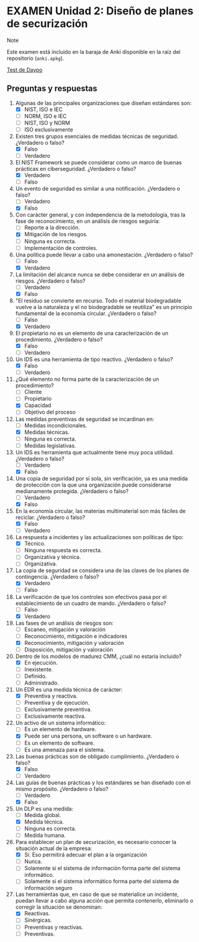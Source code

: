 # EXAMEN Unidad 2: Diseño de planes de securización

>[!NOTE]
>Este examen está incluido en la baraja de Anki disponible en la raíz del repositorio (`anki.apkg`).

[Test de Daypo](https://www.daypo.com/br-2.html)

## Preguntas y respuestas

1. Algunas de las principales organizaciones que diseñan estándares son:
	- [x] NIST, ISO e IEC
	- [ ] NORM, ISO e IEC
	- [ ] NIST, ISO y NORM
	- [ ] ISO exclusivamente

2. Existen tres grupos esenciales de medidas técnicas de seguridad. ¿Verdadero o falso?
	- [x] Falso
	- [ ] Verdadero

3. El NIST Framework se puede considerar como un marco de buenas prácticas en ciberseguridad. ¿Verdadero o falso?
	- [x] Verdadero
	- [ ] Falso 

4. Un evento de seguridad es similar a una notificación. ¿Verdadero o falso?
	- [ ] Verdadero
	- [x] Falso

5. Con carácter general, y con independencia de la metodología, tras la fase de reconocimiento, en un análisis de riesgos seguiría:
	- [ ] Reporte a la dirección.
	- [x] Mitigación de los riesgos.
	- [ ] Ninguna es correcta.
	- [ ] Implementación de controles.

6. Una política puede llevar a cabo una amonestación. ¿Verdadero o falso?
	- [ ] Falso
	- [x] Verdadero

7. La limitación del alcance nunca se debe considerar en un análisis de riesgos. ¿Verdadero o falso?
	- [ ] Verdadero
	- [x] Falso

8. "El residuo se convierte en recurso. Todo el material biodegradable vuelve a la naturaleza y el no biodegradable se reutiliza" es un principio fundamental de la economía circular. ¿Verdadero o falso?
	- [ ] Falso
	- [x] Verdadero

9. El propietario no es un elemento de una caracterización de un procedimiento. ¿Verdadero o falso?
	- [x] Falso
	- [ ] Verdadero

10. Un IDS es una herramienta de tipo reactivo. ¿Verdadero o falso?
	- [x] Falso
	- [ ] Verdadero

11. ¿Qué elemento no forma parte de la caracterización de un procedimiento?
	- [ ] Cliente
	- [ ] Propietario
	- [x] Capacidad
	- [ ] Objetivo del proceso

12. Las medidas preventivas de seguridad se incardinan en:
	- [ ] Medidas incondicionales.
	- [x] Medidas técnicas.
	- [ ] Ninguna es correcta.
	- [ ] Medidas legislativas.

13. Un IDS es herramienta que actualmente tiene muy poca utilidad. ¿Verdadero o falso?
	- [ ] Verdadero
	- [x] Falso

14. Una copia de seguridad por sí sola, sin verificación, ya es una medida de protección con la que una organización puede considerarse medianamente protegida. ¿Verdadero o falso?
	- [ ] Verdadero
	- [x] Falso

15. En la economía circular, las materias multimaterial son más fáciles de reciclar. ¿Verdadero o falso?
	- [x] Falso
	- [ ] Verdadero

16. La respuesta a incidentes y las actualizaciones son políticas de tipo:
	- [x] Técnico.
	- [ ] Ninguna respuesta es correcta.
	- [ ] Organizativa y técnica.
	- [ ] Organizativa.

17. La copia de seguridad se considera una de las claves de los planes de contingencia. ¿Verdadero o falso?
	- [x] Verdadero
	- [ ] Falso

18. La verificación de que los controles son efectivos pasa por el establecimiento de un cuadro de mando. ¿Verdadero o falso?
	- [ ] Falso
	- [x] Verdadero

19. Las fases de un análisis de riesgos son:
	- [ ] Escaneo, mitigación y valoración
	- [ ] Reconocimiento, mitigación e indicadores
	- [x] Reconocimiento, mitigación y valoración
	- [ ] Disposición, mitigación y valoración

20. Dentro de los modelos de madurez CMM, ¿cuál no estaría incluido?
	- [x] En ejecución.
	- [ ] Inexistente.
	- [ ] Definido.
	- [ ] Administrado.

21. Un EDR es una medida técnica de carácter:
	- [x] Preventiva y reactiva.
	- [ ] Preventiva y de ejecución.
	- [ ] Exclusivamente preventiva.
	- [ ] Exclusivamente reactiva.

22. Un activo de un sistema informático:
	- [ ] Es un elemento de hardware.
	- [x] Puede ser una persona, un software o un hardware.
	- [ ] Es un elemento de software.
	- [ ] Es una amenaza para el sistema.

23. Las buenas prácticas son de obligado cumplimiento. ¿Verdadero o falso?
	- [x] Falso
	- [ ] Verdadero

24. Las guías de buenas prácticas y los estándares se han diseñado con el mismo propósito. ¿Verdadero o falso?
	- [ ] Verdadero
	- [x] Falso

25. Un DLP es una medida:
	- [ ] Medida global.
	- [x] Medida técnica.
	- [ ] Ninguna es correcta.
	- [ ] Medida humana.

26. Para establecer un plan de securización, es necesario conocer la situación actual de la empresa:
	- [x] Sí. Eso permitirá adecuar el plan a la organización
	- [ ] Nunca.
	- [ ] Solamente si el sistema de información forma parte del sistema informático.
	- [ ] Solamente si el sistema informático forma parte del sistema de información seguro

27. Las herramientas que, en caso de que se materialice un incidente, puedan llevar a cabo alguna acción que permita contenerlo, eliminarlo o corregir la situación se denominan:
	- [x] Reactivas.
	- [ ] Sinérgicas.
	- [ ] Preventivas y reactivas.
	- [ ] Preventivas.
